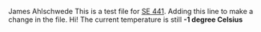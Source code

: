 James Ahlschwede
This is a test file for [SE 441](https://www.cdm.depaul.edu/academics/pages/courseinfo.aspx?CrseId=014273).
Adding this line to make a change in the file. Hi!
The current temperature is still **-1 degree Celsius**
